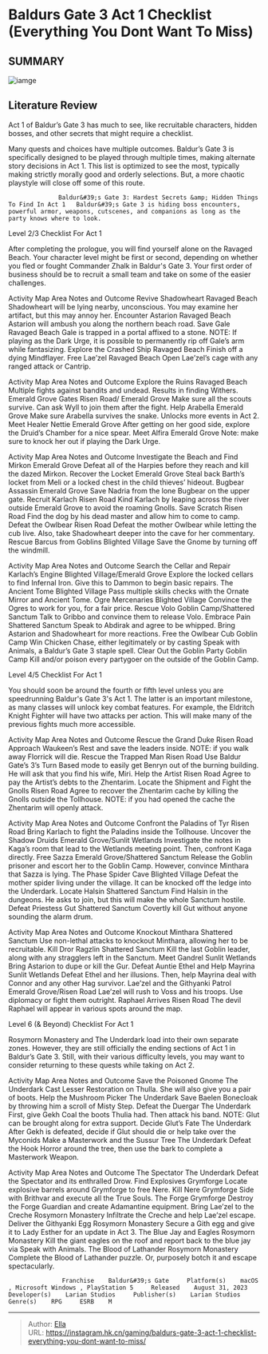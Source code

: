 # Baldurs Gate 3 Act 1 Checklist (Everything You Dont Want To Miss)


## SUMMARY 

![iamge](https://static1.srcdn.com/wordpress/wp-content/uploads/2024/01/gale-minthara-and-alfira-are-ready-for-adventure-in-act-one-of-baldurs-gate-3.jpg)

## Literature Review

Act 1 of Baldur’s Gate 3 has much to see, like recruitable characters, hidden bosses, and other secrets that might require a checklist.





Many quests and choices have multiple outcomes. Baldur’s Gate 3 is specifically designed to be played through multiple times, making alternate story decisions in Act 1. This list is optimized to see the most, typically making strictly morally good and orderly selections. But, a more chaotic playstyle will close off some of this route.




                  Baldur&#39;s Gate 3: Hardest Secrets &amp; Hidden Things To Find In Act 1   Baldur&#39;s Gate 3 is hiding boss encounters, powerful armor, weapons, cutscenes, and companions as long as the party knows where to look.    


 Level 2/3 Checklist For Act 1 
          

After completing the prologue, you will find yourself alone on the Ravaged Beach. Your character level might be first or second, depending on whether you fled or fought Commander Zhalk in Baldur&#39;s Gate 3. Your first order of business should be to recruit a small team and take on some of the easier challenges.

  Activity   Map Area   Notes and Outcome    Revive Shadowheart   Ravaged Beach   Shadowheart will be lying nearby, unconscious. You may examine her artifact, but this may annoy her.    Encounter Astarion   Ravaged Beach   Astarion will ambush you along the northern beach road.    Save Gale   Ravaged Beach   Gale is trapped in a portal affixed to a stone. NOTE: If playing as the Dark Urge, it is possible to permanently rip off Gale’s arm while fantasizing.    Explore the Crashed Ship   Ravaged Beach   Finish off a dying Mindflayer.    Free Lae’zel   Ravaged Beach   Open Lae’zel’s cage with any ranged attack or Cantrip.   






  Activity   Map Area   Notes and Outcome    Explore the Ruins   Ravaged Beach   Multiple fights against bandits and undead. Results in finding Withers.    Emerald Grove Gates   Risen Road/ Emerald Grove   Make sure all the scouts survive. Can ask Wyll to join them after the fight.    Help Arabella   Emerald Grove   Make sure Arabella survives the snake. Unlocks more events in Act 2.    Meet Healer Nettie   Emerald Grove   After getting on her good side, explore the Druid’s Chamber for a nice spear.    Meet Alfira   Emerald Grove   Note: make sure to knock her out if playing the Dark Urge.   



  Activity   Map Area   Notes and Outcome    Investigate the Beach and Find Mirkon   Emerald Grove   Defeat all of the Harpies before they reach and kill the dazed Mirkon.    Recover the Locket   Emerald Grove   Steal back Barth’s locket from Meli or a locked chest in the child thieves’ hideout.    Bugbear Assassin   Emerald Grove   Save Nadria from the lone Bugbear on the upper gate.    Recruit Karlach   Risen Road   Kind Karlach by leaping across the river outside Emerald Grove to avoid the roaming Gnolls.    Save Scratch   Risen Road   Find the dog by his dead master and allow him to come to camp.    Defeat the Owlbear   Risen Road   Defeat the mother Owlbear while letting the cub live. Also, take Shadowheart deeper into the cave for her commentary.    Rescue Barcus from Goblins   Blighted Village   Save the Gnome by turning off the windmill.   






  Activity   Map Area   Notes and Outcome    Search the Cellar and Repair Karlach’s Engine   Blighted Village/Emerald Grove   Explore the locked cellars to find Infernal Iron. Give this to Dammon to begin basic repairs.    The Ancient Tome   Blighted Village   Pass multiple skills checks with the Ornate Mirror and Ancient Tome.    Ogre Mercenaries   Blighted Village   Convince the Ogres to work for you, for a fair price.    Rescue Volo   Goblin Camp/Shattered Sanctum   Talk to Gribbo and convince them to release Volo.    Embrace Pain   Shattered Sanctum   Speak to Abdirak and agree to be whipped. Bring Astarion and Shadowheart for more reactions.    Free the Owlbear Cub   Goblin Camp   Win Chicken Chase, either legitimately or by casting Speak with Animals, a Baldur’s Gate 3 staple spell.    Clear Out the Goblin Party   Goblin Camp   Kill and/or poison every partygoer on the outside of the Goblin Camp.   





 Level 4/5 Checklist For Act 1 
         

You should soon be around the fourth or fifth level unless you are speedrunning Baldur&#39;s Gate 3&#39;s Act 1. The latter is an important milestone, as many classes will unlock key combat features. For example, the Eldritch Knight Fighter will have two attacks per action. This will make many of the previous fights much more accessible.




  Activity   Map Area   Notes and Outcome    Rescue the Grand Duke   Risen Road   Approach Waukeen’s Rest and save the leaders inside. NOTE: if you walk away Florrick will die.    Rescue the Trapped Man   Risen Road   Use Baldur Gate’s 3’s Turn Based mode to easily get Benryn out of the burning building. He will ask that you find his wife, Miri.    Help the Artist   Risen Road   Agree to pay the Artist’s debts to the Zhentarim.    Locate the Shipment and Fight the Gnolls   Risen Road   Agree to recover the Zhentarim cache by killing the Gnolls outside the Tollhouse. NOTE: if you had opened the cache the Zhentarim will openly attack.   



  Activity   Map Area   Notes and Outcome    Confront the Paladins of Tyr   Risen Road   Bring Karlach to fight the Paladins inside the Tollhouse.    Uncover the Shadow Druids   Emerald Grove/Sunlit Wetlands   Investigate the notes in Kaga’s room that lead to the Wetlands meeting point. Then, confront Kaga directly.    Free Sazza   Emerald Grove/Shattered Sanctum   Release the Goblin prisoner and escort her to the Goblin Camp. However, convince Minthara that Sazza is lying.    The Phase Spider Cave   Blighted Village   Defeat the mother spider living under the village. It can be knocked off the ledge into the Underdark.    Locate Halsin   Shattered Sanctum   Find Halsin in the dungeons. He asks to join, but this will make the whole Sanctum hostile.    Defeat Priestess Gut   Shattered Sanctum   Covertly kill Gut without anyone sounding the alarm drum.   



  Activity   Map Area   Notes and Outcome    Knockout Minthara   Shattered Sanctum   Use non-lethal attacks to knockout Minthara, allowing her to be recruitable.    Kill Dror Ragzlin   Shattered Sanctum   Kill the last Goblin leader, along with any stragglers left in the Sanctum.    Meet Gandrel   Sunlit Wetlands   Bring Astarion to dupe or kill the Gur.    Defeat Auntie Ethel and Help Mayrina   Sunlit Wetlands   Defeat Ethel and her illusions. Then, help Mayrina deal with Connor and any other Hag survivor.    Lae’zel and the Githyanki Patrol   Emerald Grove/Risen Road   Lae’zel will rush to Voss and his troops. Use diplomacy or fight them outright.    Raphael Arrives   Risen Road   The devil Raphael will appear in various spots around the map.   








 Level 6 (&amp; Beyond) Checklist For Act 1 
          

Rosymorn Monastery and The Underdark load into their own separate zones. However, they are still officially the ending sections of Act 1 in Baldur’s Gate 3. Still, with their various difficulty levels, you may want to consider returning to these quests while taking on Act 2.

  Activity   Map Area   Notes and Outcome    Save the Poisoned Gnome   The Underdark   Cast Lesser Restoration on Thulla. She will also give you a pair of boots.    Help the Mushroom Picker   The Underdark   Save Baelen Bonecloak by throwing him a scroll of Misty Step.    Defeat the Duergar   The Underdark   First, give Gekh Coal the boots Thulia had. Then attack his band. NOTE: Glut can be brought along for extra support.    Decide Glut’s Fate   The Underdark   After Gekh is defeated, decide if Glut should die or help take over the Myconids    Make a Masterwork and the Sussur Tree   The Underdark   Defeat the Hook Horror around the tree, then use the bark to complete a Masterwork Weapon.   






  Activity   Map Area   Notes and Outcome    The Spectator   The Underdark   Defeat the Spectator and its enthralled Drow.    Find Explosives   Grymforge   Locate explosive barrels around Grymforge to free Nere.    Kill Nere   Grymforge   Side with Brithvar and execute all the True Souls.    The Forge   Grymforge   Destroy the Forge Guardian and create Adamantine equipment.    Bring Lae’zel to the Creche   Rosymorn Monastery   Infiltrate the Creche and help Lae’zel escape.    Deliver the Githyanki Egg   Rosymorn Monastery   Secure a Gith egg and give it to Lady Esther for an update in Act 3.    The Blue Jay and Eagles   Rosymorn Monastery   Kill the giant eagles on the roof and report back to the blue jay via Speak with Animals.    The Blood of Lathander   Rosymorn Monastery   Complete the Blood of Lathander puzzle. Or, purposely botch it and escape spectacularly.   



                   Franchise    Baldur&#39;s Gate     Platform(s)    macOS , Microsoft Windows , PlayStation 5     Released    August 31, 2023     Developer(s)    Larian Studios     Publisher(s)    Larian Studios     Genre(s)    RPG     ESRB    M      


---

> Author: [Ella](https://instagram.hk.cn/)  
> URL: https://instagram.hk.cn/gaming/baldurs-gate-3-act-1-checklist-everything-you-dont-want-to-miss/  

